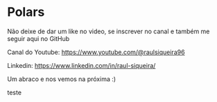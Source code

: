 # Polars

Não deixe de dar um like no video, se inscrever no canal e também me seguir aqui no GitHub

Canal do Youtube: https://www.youtube.com/@raulsiqueira96

Linkedin: https://www.linkedin.com/in/raul-siqueira/

Um abraco e nos vemos na próxima :)

teste
